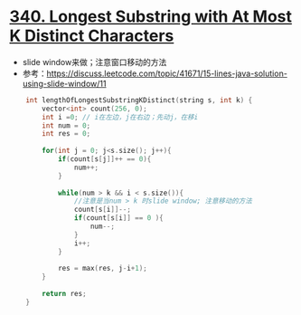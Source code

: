 # [340. Longest Substring with At Most K Distinct Characters](https://leetcode.com/problems/longest-substring-with-at-most-k-distinct-characters/description/)
* slide window来做；注意窗口移动的方法
* 参考：https://discuss.leetcode.com/topic/41671/15-lines-java-solution-using-slide-window/11
```C++
    int lengthOfLongestSubstringKDistinct(string s, int k) {
        vector<int> count(256, 0);
        int i =0; // i在左边，j在右边；先动j，在移i
        int num = 0;
        int res = 0;
        
        for(int j = 0; j<s.size(); j++){
            if(count[s[j]]++ == 0){
                num++;
            }
            
            while(num > k && i < s.size()){
                //注意是当num > k 时slide window; 注意移动的方法
                count[s[i]]--;
                if(count[s[i]] == 0 ){
                    num--;
                }
                i++;
            }
            
            res = max(res, j-i+1);
        }
        
        return res;
    }
```
